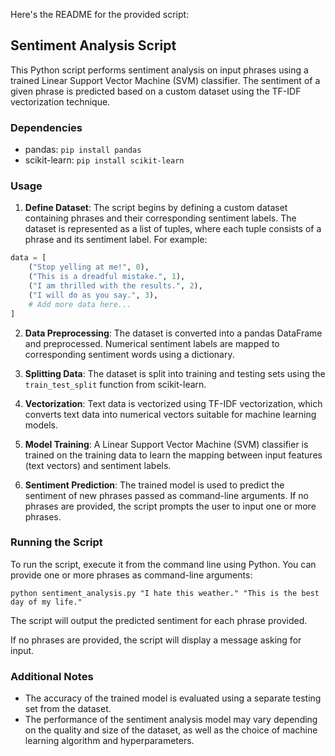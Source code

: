 Here's the README for the provided script:

## Sentiment Analysis Script

This Python script performs sentiment analysis on input phrases using a trained Linear Support Vector Machine (SVM) classifier. The sentiment of a given phrase is predicted based on a custom dataset using the TF-IDF vectorization technique.

### Dependencies
- pandas: `pip install pandas`
- scikit-learn: `pip install scikit-learn`

### Usage

1. **Define Dataset**: The script begins by defining a custom dataset containing phrases and their corresponding sentiment labels. The dataset is represented as a list of tuples, where each tuple consists of a phrase and its sentiment label. For example:

```python
data = [
    ("Stop yelling at me!", 0),
    ("This is a dreadful mistake.", 1),
    ("I am thrilled with the results.", 2),
    ("I will do as you say.", 3),
    # Add more data here...
]
```

2. **Data Preprocessing**: The dataset is converted into a pandas DataFrame and preprocessed. Numerical sentiment labels are mapped to corresponding sentiment words using a dictionary.

3. **Splitting Data**: The dataset is split into training and testing sets using the `train_test_split` function from scikit-learn.

4. **Vectorization**: Text data is vectorized using TF-IDF vectorization, which converts text data into numerical vectors suitable for machine learning models.

5. **Model Training**: A Linear Support Vector Machine (SVM) classifier is trained on the training data to learn the mapping between input features (text vectors) and sentiment labels.

6. **Sentiment Prediction**: The trained model is used to predict the sentiment of new phrases passed as command-line arguments. If no phrases are provided, the script prompts the user to input one or more phrases.

### Running the Script

To run the script, execute it from the command line using Python. You can provide one or more phrases as command-line arguments:

```
python sentiment_analysis.py "I hate this weather." "This is the best day of my life."
```

The script will output the predicted sentiment for each phrase provided.

If no phrases are provided, the script will display a message asking for input.

### Additional Notes

- The accuracy of the trained model is evaluated using a separate testing set from the dataset.
- The performance of the sentiment analysis model may vary depending on the quality and size of the dataset, as well as the choice of machine learning algorithm and hyperparameters.